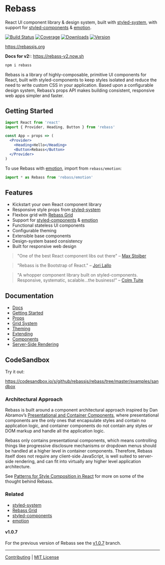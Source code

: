 
# Rebass

React UI component library & design system,
built with [styled-system][system],
with support for
[styled-components][sc] & [emotion][emotion].

[![Build Status][badge]][travis]
[![Coverage][coverage-badge]][coverage]
[![Downloads][downloads-badge]][npm]
[![Version][version-badge]][npm]

[badge]: https://img.shields.io/travis/rebassjs/rebass.svg?style=flat-square
[travis]: https://travis-ci.org/rebassjs/rebass
[coverage-badge]: https://img.shields.io/codecov/c/github/rebassjs/rebass.svg?style=flat-square
[coverage]: https://codecov.io/github/rebassjs/rebass

[downloads-badge]: https://img.shields.io/npm/dw/rebass.svg?style=flat-square
[version-badge]: https://img.shields.io/npm/v/rebass.svg?style=flat-square
[npm]: https://npmjs.com/package/rebass

https://rebassjs.org

**Docs for v2:**: https://rebass-v2.now.sh

```sh
npm i rebass
```

Rebass is a library of highly-composable, primitive UI components for React,
built with styled-components to keep styles isolated and reduce the need to write custom CSS in your application.
Based upon a configurable design system,
Rebass‘s props API makes building consistent, responsive web apps simpler and faster.


## Getting Started

```jsx
import React from 'react'
import { Provider, Heading, Button } from 'rebass'

const App = props => (
  <Provider>
    <Heading>Hello</Heading>
    <Button>Rebass</Button>
  </Provider>
)
```

To use Rebass with [emotion][emotion], import from `rebass/emotion`:

```js
import * as Rebass from 'rebass/emotion'
```

## Features

- Kickstart your own React component library
- Responsive style props from [styled-system][system]
- Flexbox grid with [Rebass Grid][]
- Support for [styled-components][sc] & [emotion][emotion]
- Functional stateless UI components
- Configurable theming
- Extensible base components
- Design-system based consistency
- Built for responsive web design


> "One of the best React component libs out there"
> – [Max Stoiber](https://twitter.com/mxstbr/status/882657561111080960)

> "Rebass is the Bootstrap of React."
> – [Jori Lallo](https://twitter.com/jorilallo/status/882990343225868289)

> "A whopper component library built on styled-components. Responsive, systematic, scalable...the business!"
> – [Colm Tuite](https://twitter.com/colmtuite/status/882715087936606210)


## Documentation

- [Docs](https://rebassjs.org)
- [Getting Started](https://rebassjs.org/getting-started)
- [Props](https://rebassjs.org/props)
- [Grid System](https://rebassjs.org/grid-system)
- [Theming](https://rebassjs.org/theming)
- [Extending](https://rebassjs.org/extending)
- [Components](https://rebassjs.org/components)
- [Server-Side Rendering](https://rebassjs.org/server-side-rendering)

## CodeSandbox

Try it out:

https://codesandbox.io/s/github/rebassjs/rebass/tree/master/examples/sandbox

### Architectural Approach

Rebass is built around a component architectural approach inspired by Dan Abramov’s
[Presentational and Container Components](https://medium.com/@dan_abramov/smart-and-dumb-components-7ca2f9a7c7d0#.ah4312963),
where presentational components are the only ones that encapsulate styles and contain no application logic,
and container components do not contain any styles or DOM markup and handle all the application logic.

Rebass only contains presentational components,
which means controlling things like progressive disclosure mechanisms
or dropdown menus should be handled at a higher level in container components.
Therefore, Rebass itself does not require any client-side JavaScript,
is well suited to server-side rendering,
and can fit into virtually any higher level application architecture.

See [Patterns for Style Composition in React](http://jxnblk.com/writing/posts/patterns-for-style-composition-in-react/)
for more on some of the thought behind Rebass.


### Related

- [styled-system][system]
- [Rebass Grid][]
- [styled-components][sc]
- [emotion][emotion]

[system]: https://github.com/jxnblk/styled-system
[Rebass Grid]: https://github.com/rebassjs/grid
[sc]: https://github.com/styled-components/styled-components
[emotion]: https://github.com/emotion-js/emotion

#### v1.0.7

For the previous version of Rebass see the [v1.0.7](https://github.com/rebassjs/rebass/tree/v1.0.7) branch.

---

[Contributing](.github/CONTRIBUTING.md)
|
[MIT License](.github/LICENSE.md)

